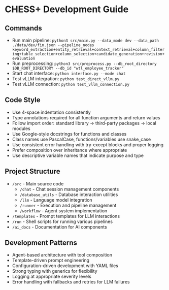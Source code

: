 # CHESS+ Development Guide

## Commands
- Run main pipeline: `python3 src/main.py --data_mode dev --data_path ./data/dev/fin.json --pipeline_nodes keyword_extraction+entity_retrieval+context_retrieval+column_filtering+table_selection+column_selection+candidate_generation+revision+evaluation`
- Run preprocessing: `python3 src/preprocess.py --db_root_directory $DB_ROOT_DIRECTORY --db_id "wtl_employee_tracker"`
- Start chat interface: `python interface.py --mode chat`
- Test vLLM integration: `python test_direct_vllm.py`
- Test vLLM connection: `python test_vllm_connection.py`

## Code Style
- Use 4-space indentation consistently
- Type annotations required for all function arguments and return values
- Follow import order: standard library → third-party packages → local modules
- Use Google-style docstrings for functions and classes
- Class names use PascalCase, functions/variables use snake_case
- Use consistent error handling with try-except blocks and proper logging
- Prefer composition over inheritance where appropriate
- Use descriptive variable names that indicate purpose and type

## Project Structure
- `/src` - Main source code
  - `/chat` - Chat session management components
  - `/database_utils` - Database interaction utilities
  - `/llm` - Language model integration
  - `/runner` - Execution and pipeline management
  - `/workflow` - Agent system implementation
- `/templates` - Prompt templates for LLM interactions
- `/run` - Shell scripts for running various pipelines
- `/ai_docs` - Documentation for AI components

## Development Patterns
- Agent-based architecture with tool composition
- Template-driven prompt engineering
- Configuration-driven development with YAML files
- Strong typing with generics for flexibility
- Logging at appropriate severity levels
- Error handling with fallbacks and retries for LLM failures